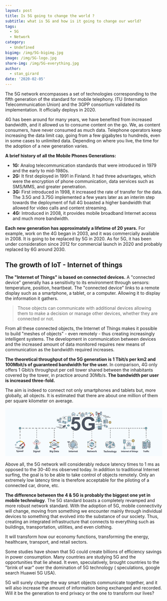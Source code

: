 ```yaml
---
layout: post
title: Is 5G going to change the world ?
subtitle: what is 5G and how is it going to change our world?
tags:
  - 5G
  - Network
category:
  - Undefined
bigimg: /img/5G-bigimg.jpg
image: /img/5G-logo.jpg
share-img: /img/5G-everything.jpg
author:
  - stan_girard
date: '2020-02-05'
---
```

The 5G network encompasses a set of technologies corresponding to the fifth generation of the standard for mobile telephony. ITU (Internation Telecommunication Union) and the 3GPP consortium validated its implementation. It officially deploys in 2020.

4G has been around for many years, we have benefited from increased bandwidth, and it allowed us to consume content on the go. We, as content consumers, have never consumed as much data. Telephone operators keep increasing the data limit cap, going from a few gigabytes to hundreds, even in some cases to unlimited data. Depending on where you live, the time for the adoption of a new generation varies.

**A brief history of all the Mobile Phones Generations:**

* **1G:** Analog telecommunication standards that were introduced in 1979 and the early to mid-1980s.
* **2G:** It first deployed in 1991 in Finland. It had three advantages, which were the encryption of phone communication, data services such as SMS/MMS, and greater penetration.
* **3G:** First introduced in 1998, it increased the rate of transfer for the data. The 3.5G and 3.75G implemented a few years later as an interim step towards the deployment of full 4G boasted a higher bandwidth that allowed for video calls and content streaming.
* **4G:** Introduced in 2008, it provides mobile broadband Internet access and much more bandwidth.

**Each new generation has approximately a lifetime of 20 years.** For example, work on the 4G began in 2003, and it was commercially available in 2008. It is going to be replaced by 5G in 2020. As for 5G, it has been under consideration since 2012 for commercial launch in 2020 and probably replaced by 6G around 2030.

## The growth of IoT - Internet of things

**The "Internet of Things" is based on connected devices.** A "connected device" generally has a sensitivity to its environment through sensors: temperature, position, heartbeat. The "connected device" links to a remote display such as a smartphone, a tablet, or a computer. Allowing it to display the information it gathers.

> Those objects can communicate with additional devices allowing them to make a decision or manage other devices, whether they are connected or not.

From all these connected objects, the Internet of Things makes it possible to build "meshes of objects" - even remotely - thus creating increasingly intelligent systems. The development in communication between devices and the increased amount of data monitored requires new means of communication as the bandwidth required increases.

**The theoretical throughput of the 5G generation is 1 Tbit/s per km2 and 100Mbit/s of guaranteed bandwidth for the user.** In comparison, 4G only offers 1 Gbit/s throughput per cell tower shared between the inhabitants covered by the tower, in practice around 30Mb/s. **The bandwidth per user is increased three-fold.**

The aim is indeed to connect not only smartphones and tablets but, more globally, all objects. It is estimated that there are about one million of them per square kilometer on average.

![5G Internet of things Primates.dev](/img/5G-everything.jpg "5G and the internet of things primates.Dev")



Above all, the 5G network will considerably reduce latency times to 1 ms as opposed to the 30-40 ms observed today. In addition to traditional Internet surfing, the goal is to be able to take control of objects remotely. Only an extremely low latency time is therefore acceptable for the piloting of a connected car, drone, etc.

**The difference between the 4 & 5G is probably the biggest one yet in mobile technology**. The 5G standard boasts a completely revamped and more robust network standard.
With the adoption of 5G, mobile connectivity will change, moving from something we encounter mainly through individual devices to something that evolved into the substance of our society. Thus, creating an integrated infrastructure that connects to everything such as buildings, transportation, utilities, and even clothing.

It will transform how our economy functions, transforming the energy, healthcare, transport, and retail sectors.

Some studies have shown that 5G could create billions of efficiency savings in power consumption. Many countries are studying 5G and the opportunities that lie ahead. It even, speculatively, brought countries to the "brink of war" over the domination of 5G technology ( speculations, google search Huawei 5G USA).

5G will surely change the way smart objects communicate together, and it will also increase the amount of information being exchanged and recorded. Will it be the generation to end privacy or the one to transform our lives?
